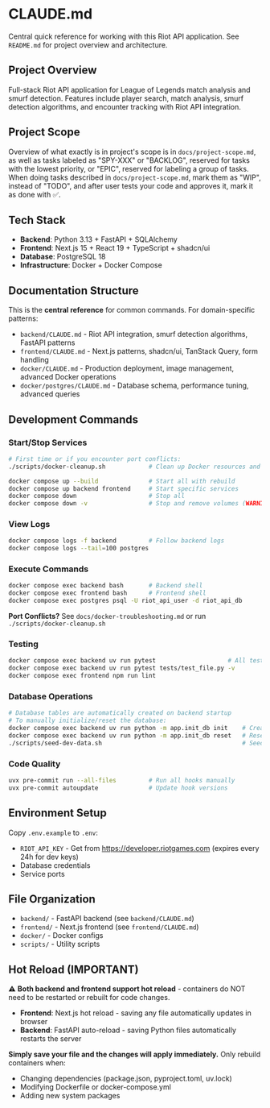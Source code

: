 # CLAUDE.md

Central quick reference for working with this Riot API application. See `README.md` for project overview and architecture.

## Project Overview

Full-stack Riot API application for League of Legends match analysis and smurf detection. Features include player search, match analysis, smurf detection algorithms, and encounter tracking with Riot API integration.

## Project Scope

Overview of what exactly is in project's scope is in `docs/project-scope.md`, as well as tasks labeled as "SPY-XXX" or "BACKLOG", reserved for tasks with the lowest priority, or "EPIC", reserved for labeling a group of tasks. When doing tasks described in `docs/project-scope.md`, mark them as "WIP", instead of "TODO", and after user tests your code and approves it, mark it as done with ✅.

## Tech Stack
- **Backend**: Python 3.13 + FastAPI + SQLAlchemy
- **Frontend**: Next.js 15 + React 19 + TypeScript + shadcn/ui
- **Database**: PostgreSQL 18
- **Infrastructure**: Docker + Docker Compose

## Documentation Structure
This is the **central reference** for common commands. For domain-specific patterns:
- `backend/CLAUDE.md` - Riot API integration, smurf detection algorithms, FastAPI patterns
- `frontend/CLAUDE.md` - Next.js patterns, shadcn/ui, TanStack Query, form handling
- `docker/CLAUDE.md` - Production deployment, image management, advanced Docker operations
- `docker/postgres/CLAUDE.md` - Database schema, performance tuning, advanced queries

## Development Commands

### Start/Stop Services
```bash
# First time or if you encounter port conflicts:
./scripts/docker-cleanup.sh            # Clean up Docker resources and stop local PostgreSQL

docker compose up --build              # Start all with rebuild
docker compose up backend frontend     # Start specific services
docker compose down                    # Stop all
docker compose down -v                 # Stop and remove volumes (WARNING: deletes data)
```

### View Logs
```bash
docker compose logs -f backend         # Follow backend logs
docker compose logs --tail=100 postgres
```

### Execute Commands
```bash
docker compose exec backend bash       # Backend shell
docker compose exec frontend bash      # Frontend shell
docker compose exec postgres psql -U riot_api_user -d riot_api_db
```

**Port Conflicts?** See `docs/docker-troubleshooting.md` or run `./scripts/docker-cleanup.sh`

### Testing
```bash
docker compose exec backend uv run pytest                    # All tests
docker compose exec backend uv run pytest tests/test_file.py -v
docker compose exec frontend npm run lint
```

### Database Operations
```bash
# Database tables are automatically created on backend startup
# To manually initialize/reset the database:
docker compose exec backend uv run python -m app.init_db init    # Create tables
docker compose exec backend uv run python -m app.init_db reset   # Reset database (WARNING: deletes data)
./scripts/seed-dev-data.sh                                       # Seed test data
```

### Code Quality
```bash
uvx pre-commit run --all-files         # Run all hooks manually
uvx pre-commit autoupdate              # Update hook versions
```

## Environment Setup
Copy `.env.example` to `.env`:
- `RIOT_API_KEY` - Get from https://developer.riotgames.com (expires every 24h for dev keys)
- Database credentials
- Service ports

## File Organization
- `backend/` - FastAPI backend (see `backend/CLAUDE.md`)
- `frontend/` - Next.js frontend (see `frontend/CLAUDE.md`)
- `docker/` - Docker configs
- `scripts/` - Utility scripts

## Hot Reload (IMPORTANT)

⚠️ **Both backend and frontend support hot reload** - containers do NOT need to be restarted or rebuilt for code changes.

- **Frontend**: Next.js hot reload - saving any file automatically updates in browser
- **Backend**: FastAPI auto-reload - saving Python files automatically restarts the server

**Simply save your file and the changes will apply immediately.** Only rebuild containers when:
- Changing dependencies (package.json, pyproject.toml, uv.lock)
- Modifying Dockerfile or docker-compose.yml
- Adding new system packages

